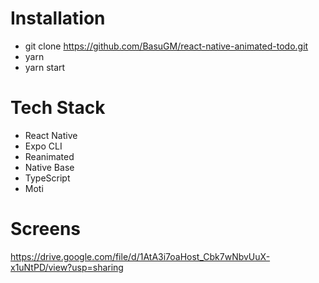 # Installation
- git clone https://github.com/BasuGM/react-native-animated-todo.git <br/>
- yarn <br/>
- yarn start <br/>

# Tech Stack
- React Native <br/>
- Expo CLI <br/>
- Reanimated <br/>
- Native Base <br/>
- TypeScript <br/>
- Moti

# Screens
https://drive.google.com/file/d/1AtA3i7oaHost_Cbk7wNbvUuX-x1uNtPD/view?usp=sharing

